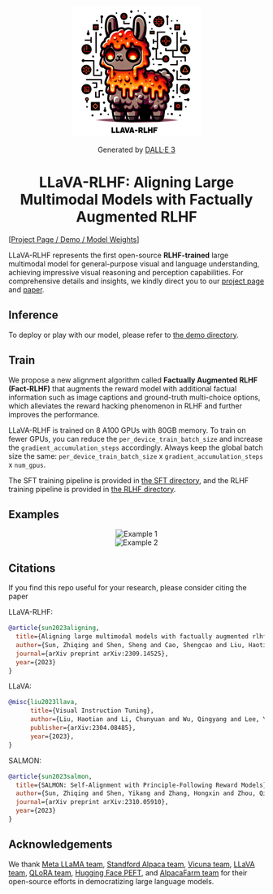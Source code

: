 <div align="center">
    <img src="assets/images/llava_rlhf_logo.png" alt="LLaVA-RLHF Logo" width="256px">
<p>Generated by <a href="https://openai.com/dall-e-3">DALL·E 3</a></p>
</div>

<div align="center">

<!-- # LLaVA-RLHF -->

# LLaVA-RLHF: Aligning Large Multimodal Models with Factually Augmented RLHF

</div>

[[Project Page / Demo / Model Weights](https://llava-rlhf.github.io/)]

LLaVA-RLHF represents the first open-source **RLHF-trained** large multimodal model for general-purpose visual and language understanding, achieving impressive visual reasoning and perception capabilities. For comprehensive details and insights, we kindly direct you to our [project page](https://llava-rlhf.github.io/) and [paper](https://arxiv.org/abs/2309.14525).

## Inference

To deploy or play with our model, please refer to [the demo directory](demo).

## Train

We propose a new alignment algorithm called **Factually Augmented RLHF (Fact-RLHF)** that augments the reward model with additional factual information such as image captions and ground-truth multi-choice options, which alleviates the reward hacking phenomenon in RLHF and further improves the performance.

LLaVA-RLHF is trained on 8 A100 GPUs with 80GB memory. To train on fewer GPUs, you can reduce the `per_device_train_batch_size` and increase the `gradient_accumulation_steps` accordingly. Always keep the global batch size the same: `per_device_train_batch_size` x `gradient_accumulation_steps` x `num_gpus`.

The SFT training pipeline is provided in [the SFT directory](SFT), and the RLHF training pipeline is provided in [the RLHF directory](RLHF).

## Examples

<div align="center">
    <img src="https://llava-rlhf.github.io/LLaVA_files/cmp_moto.jpg" alt="Example 1" width="768px">
</div>

<div align="center">
    <img src="https://llava-rlhf.github.io/LLaVA_files/cmp_airport.jpg" alt="Example 2" width="768px">
</div>

## Citations

If you find this repo useful for your research, please consider citing the paper

LLaVA-RLHF:

```bibtex
@article{sun2023aligning,
  title={Aligning large multimodal models with factually augmented rlhf},
  author={Sun, Zhiqing and Shen, Sheng and Cao, Shengcao and Liu, Haotian and Li, Chunyuan and Shen, Yikang and Gan, Chuang and Gui, Liang-Yan and Wang, Yu-Xiong and Yang, Yiming and others},
  journal={arXiv preprint arXiv:2309.14525},
  year={2023}
}
```

LLaVA:

```bibtex
@misc{liu2023llava,
      title={Visual Instruction Tuning},
      author={Liu, Haotian and Li, Chunyuan and Wu, Qingyang and Lee, Yong Jae},
      publisher={arXiv:2304.08485},
      year={2023},
}
```

SALMON:

```bibtex
@article{sun2023salmon,
  title={SALMON: Self-Alignment with Principle-Following Reward Models},
  author={Sun, Zhiqing and Shen, Yikang and Zhang, Hongxin and Zhou, Qinhong and Chen, Zhenfang and Cox, David and Yang, Yiming and Gan, Chuang},
  journal={arXiv preprint arXiv:2310.05910},
  year={2023}
}
```

## Acknowledgements

We thank [Meta LLaMA team](https://github.com/facebookresearch/llama), [Standford Alpaca team](https://github.com/tatsu-lab/stanford_alpaca), [Vicuna team](https://github.com/lm-sys/FastChat), [LLaVA team](https://github.com/haotian-liu/LLaVA), [QLoRA team](https://github.com/artidoro/qlora), [Hugging Face PEFT](https://github.com/huggingface/peft), and [AlpacaFarm team](https://github.com/tatsu-lab/alpaca_farm) for their open-source efforts in democratizing large language models.
